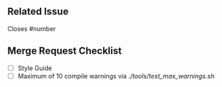 ## Related Issue

Closes #number

## Merge Request Checklist

* [ ] Style Guide
* [ ] Maximum of 10 compile warnings via *./tools/test_max_warnings.sh*